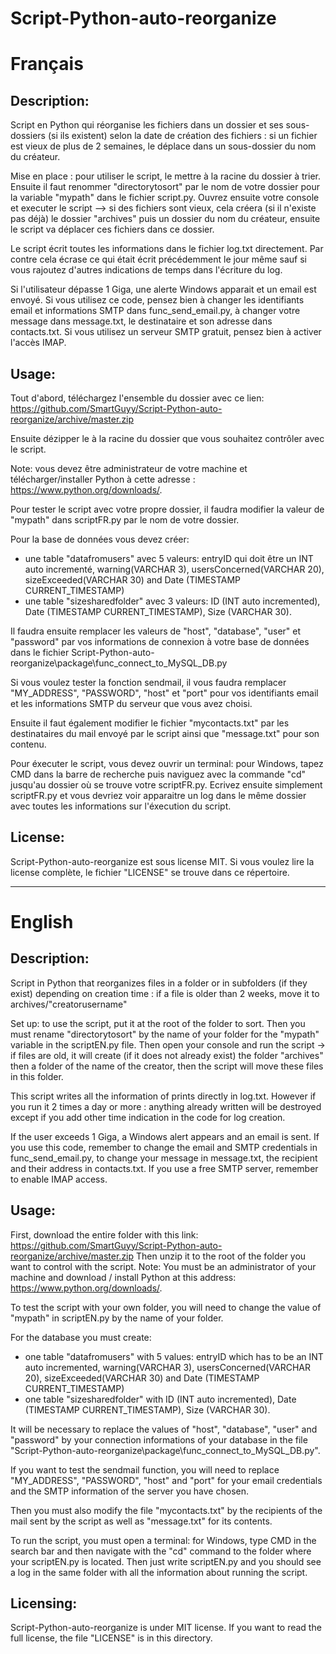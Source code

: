 ﻿# Script-Python-auto-reorganize

Français
=======

## Description:

Script en Python qui réorganise les fichiers dans un dossier et ses sous-dossiers (si ils existent) selon la date de création des fichiers : si un fichier est vieux de plus de 2 semaines, le déplace dans un sous-dossier du nom du créateur.

Mise en place : pour utiliser le script, le mettre à la racine du dossier à trier. Ensuite il faut renommer "directorytosort" par le nom de votre dossier pour la variable "mypath" dans le fichier script.py.
Ouvrez ensuite votre console et executer le script --> si des fichiers sont vieux, cela créera (si il n'existe pas déjà) le dossier "archives" puis un dossier du nom du créateur, ensuite le script va déplacer ces fichiers dans ce dossier.

Le script écrit toutes les informations dans le fichier log.txt directement. Par contre cela écrase ce qui était écrit précédemment le jour même sauf si vous rajoutez d'autres indications de temps dans l'écriture du log.

Si l'utilisateur dépasse 1 Giga, une alerte Windows apparait et un email est envoyé. Si vous utilisez ce code, pensez bien à changer les identifiants email et informations SMTP dans func_send_email.py, à changer votre message dans message.txt, le destinataire et son adresse dans contacts.txt.
Si vous utilisez un serveur SMTP gratuit, pensez bien à activer l'accès IMAP.

## Usage:

Tout d'abord, téléchargez l'ensemble du dossier avec ce lien: https://github.com/SmartGuyy/Script-Python-auto-reorganize/archive/master.zip

Ensuite dézipper le à la racine du dossier que vous souhaitez contrôler avec le script.

Note: vous devez être administrateur de votre machine et télécharger/installer Python à cette adresse : https://www.python.org/downloads/.

Pour tester le script avec votre propre dossier, il faudra modifier la valeur de "mypath" dans scriptFR.py par le nom de votre dossier.

Pour la base de données vous devez créer:
- une table "datafromusers" avec 5 valeurs: entryID qui doit être un INT auto incrementé, warning(VARCHAR 3), usersConcerned(VARCHAR 20), sizeExceeded(VARCHAR 30) and Date (TIMESTAMP CURRENT_TIMESTAMP)
- une table "sizesharedfolder" avec 3 valeurs: ID (INT auto incremented), Date (TIMESTAMP CURRENT_TIMESTAMP), Size (VARCHAR 30).

Il faudra ensuite remplacer les valeurs de "host", "database", "user" et "password" par vos informations de connexion à votre base de données dans le fichier Script-Python-auto-reorganize\package\func_connect_to_MySQL_DB.py

Si vous voulez tester la fonction sendmail, il vous faudra remplacer "MY_ADDRESS", "PASSWORD", "host" et "port" pour vos identifiants email et les informations SMTP du serveur que vous avez choisi.

Ensuite il faut également modifier le fichier "mycontacts.txt" par les destinataires du mail envoyé par le script ainsi que "message.txt" pour son contenu.

Pour éxecuter le script, vous devez ouvrir un terminal: pour Windows, tapez CMD dans la barre de recherche puis naviguez avec la commande "cd" jusqu'au dossier où se trouve votre scriptFR.py. Ecrivez ensuite simplement scriptFR.py et vous devriez voir apparaitre un log dans le même dossier avec toutes les informations sur l'éxecution du script.

## License:
Script-Python-auto-reorganize est sous license MIT.
Si vous voulez lire la license complète, le fichier "LICENSE" se trouve dans ce répertoire.

-------------------------------------------------------------------------------------------------------------------------------------------

English
=======

## Description:

Script in Python that reorganizes files in a folder or in subfolders (if they exist) depending on creation time : if a file is older than 2 weeks, move it to archives/"creatorusername"


 Set up: to use the script, put it at the root of the folder to sort. Then you must rename "directorytosort" by the name of your folder for the "mypath" variable in the scriptEN.py file.
Then open your console and run the script -> if files are old, it will create (if it does not already exist) the folder "archives" then a folder of the name of the creator, then the script will move these files in this folder.


This script writes all the information of prints directly in log.txt. However if you run it 2 times a day or more : anything already written will be destroyed except if you add other time indication in the code for log creation.

If the user exceeds 1 Giga, a Windows alert appears and an email is sent. If you use this code, remember to change the email and SMTP credentials in func_send_email.py, to change your message in message.txt, the recipient and their address in contacts.txt.
If you use a free SMTP server, remember to enable IMAP access.

## Usage:

First, download the entire folder with this link: https://github.com/SmartGuyy/Script-Python-auto-reorganize/archive/master.zip
Then unzip it to the root of the folder you want to control with the script.
Note: You must be an administrator of your machine and download / install Python at this address: https://www.python.org/downloads/.

To test the script with your own folder, you will need to change the value of "mypath" in scriptEN.py by the name of your folder.

For the database you must create:
- one table "datafromusers" with 5 values: entryID which has to be an INT auto incremented, warning(VARCHAR 3), usersConcerned(VARCHAR 20), sizeExceeded(VARCHAR 30) and Date (TIMESTAMP CURRENT_TIMESTAMP)
- one table "sizesharedfolder" with ID (INT auto incremented), Date (TIMESTAMP CURRENT_TIMESTAMP), Size (VARCHAR 30).

It will be necessary to replace the values of "host", "database", "user" and "password" by your connection informations of your database in the file "Script-Python-auto-reorganize\package\func_connect_to_MySQL_DB.py".

If you want to test the sendmail function, you will need to replace "MY_ADDRESS", "PASSWORD", "host" and "port" for your email credentials and the SMTP information of the server you have chosen.

Then you must also modify the file "mycontacts.txt" by the recipients of the mail sent by the script as well as "message.txt" for its contents.

To run the script, you must open a terminal: for Windows, type CMD in the search bar and then navigate with the "cd" command to the folder where your scriptEN.py is located. Then just write scriptEN.py and you should see a log in the same folder with all the information about running the script.

## Licensing:
Script-Python-auto-reorganize is under MIT license.
If you want to read the full license, the file "LICENSE" is in this directory.
